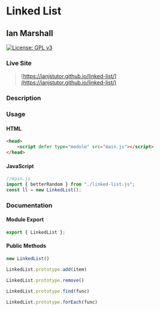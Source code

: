# Linked List

## Ian Marshall

[![License: GPL v3](https://img.shields.io/badge/License-GPLv3-blue.svg)](https://www.gnu.org/licenses/gpl-3.0)

### Live Site

> [https://ianjstutor.github.io/linked-list/](https://ianjstutor.github.io/linked-list/)

### Description



### Usage



#### HTML

```html
<head>
    <script defer type="module" src="main.js"></script>
</head>
```

#### JavaScript

```js
//main.js
import { betterRandom } from "./linked-list.js";
const ll = new LinkedList();
```

### Documentation

#### Module Export

```js
export { LinkedList };
```

#### Public Methods

```js
new LinkedList()
```


```js
LinkedList.prototype.add(item)
```


```js
LinkedList.prototype.remove()
```


```js
LinkedList.prototype.find(func)
```



```js
LinkedList.prototype.forEach(func)
```
